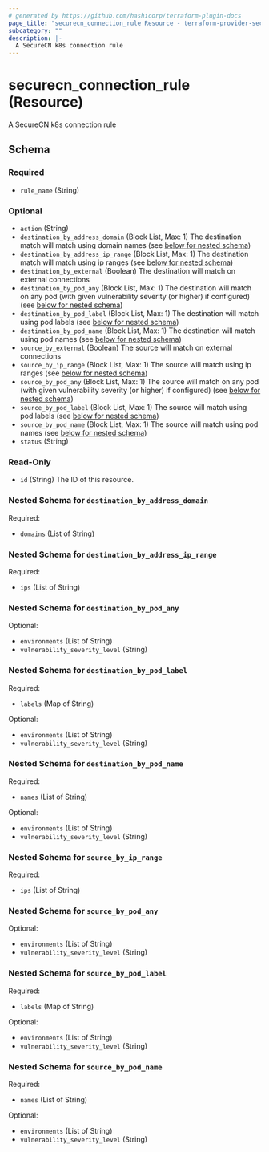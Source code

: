 ```yaml
---
# generated by https://github.com/hashicorp/terraform-plugin-docs
page_title: "securecn_connection_rule Resource - terraform-provider-securecn"
subcategory: ""
description: |-
  A SecureCN k8s connection rule
---
```


# securecn_connection_rule (Resource)

A SecureCN k8s connection rule



<!-- schema generated by tfplugindocs -->
## Schema

### Required

- `rule_name` (String)

### Optional

- `action` (String)
- `destination_by_address_domain` (Block List, Max: 1) The destination match will match using domain names (see [below for nested schema](#nestedblock--destination_by_address_domain))
- `destination_by_address_ip_range` (Block List, Max: 1) The destination match will match using ip ranges (see [below for nested schema](#nestedblock--destination_by_address_ip_range))
- `destination_by_external` (Boolean) The destination will match on external connections
- `destination_by_pod_any` (Block List, Max: 1) The destination will match on any pod (with given vulnerability severity (or higher) if configured) (see [below for nested schema](#nestedblock--destination_by_pod_any))
- `destination_by_pod_label` (Block List, Max: 1) The destination will match using pod labels (see [below for nested schema](#nestedblock--destination_by_pod_label))
- `destination_by_pod_name` (Block List, Max: 1) The destination will match using pod names (see [below for nested schema](#nestedblock--destination_by_pod_name))
- `source_by_external` (Boolean) The source will match on external connections
- `source_by_ip_range` (Block List, Max: 1) The source will match using ip ranges (see [below for nested schema](#nestedblock--source_by_ip_range))
- `source_by_pod_any` (Block List, Max: 1) The source will match on any pod (with given vulnerability severity (or higher) if configured) (see [below for nested schema](#nestedblock--source_by_pod_any))
- `source_by_pod_label` (Block List, Max: 1) The source will match using pod labels (see [below for nested schema](#nestedblock--source_by_pod_label))
- `source_by_pod_name` (Block List, Max: 1) The source will match using pod names (see [below for nested schema](#nestedblock--source_by_pod_name))
- `status` (String)

### Read-Only

- `id` (String) The ID of this resource.

<a id="nestedblock--destination_by_address_domain"></a>
### Nested Schema for `destination_by_address_domain`

Required:

- `domains` (List of String)


<a id="nestedblock--destination_by_address_ip_range"></a>
### Nested Schema for `destination_by_address_ip_range`

Required:

- `ips` (List of String)


<a id="nestedblock--destination_by_pod_any"></a>
### Nested Schema for `destination_by_pod_any`

Optional:

- `environments` (List of String)
- `vulnerability_severity_level` (String)


<a id="nestedblock--destination_by_pod_label"></a>
### Nested Schema for `destination_by_pod_label`

Required:

- `labels` (Map of String)

Optional:

- `environments` (List of String)
- `vulnerability_severity_level` (String)


<a id="nestedblock--destination_by_pod_name"></a>
### Nested Schema for `destination_by_pod_name`

Required:

- `names` (List of String)

Optional:

- `environments` (List of String)
- `vulnerability_severity_level` (String)


<a id="nestedblock--source_by_ip_range"></a>
### Nested Schema for `source_by_ip_range`

Required:

- `ips` (List of String)


<a id="nestedblock--source_by_pod_any"></a>
### Nested Schema for `source_by_pod_any`

Optional:

- `environments` (List of String)
- `vulnerability_severity_level` (String)


<a id="nestedblock--source_by_pod_label"></a>
### Nested Schema for `source_by_pod_label`

Required:

- `labels` (Map of String)

Optional:

- `environments` (List of String)
- `vulnerability_severity_level` (String)


<a id="nestedblock--source_by_pod_name"></a>
### Nested Schema for `source_by_pod_name`

Required:

- `names` (List of String)

Optional:

- `environments` (List of String)
- `vulnerability_severity_level` (String)


